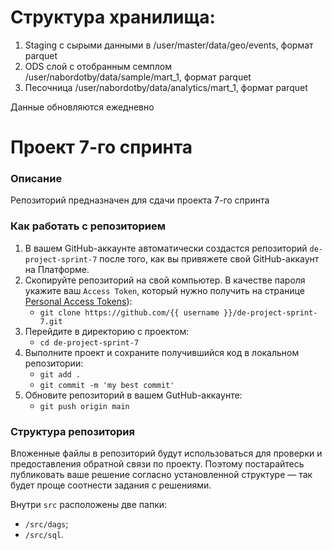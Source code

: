 # Структура хранилища:

1. Staging с сырыми данными в /user/master/data/geo/events, формат parquet
2. ODS слой с отобранным семплом /user/nabordotby/data/sample/mart_1, формат parquet
3. Песочница /user/nabordotby/data/analytics/mart_1, формат parquet

Данные обновляются ежедневно




# Проект 7-го спринта

### Описание
Репозиторий предназначен для сдачи проекта 7-го спринта

### Как работать с репозиторием
1. В вашем GitHub-аккаунте автоматически создастся репозиторий `de-project-sprint-7` после того, как вы привяжете свой GitHub-аккаунт на Платформе.
2. Скопируйте репозиторий на свой компьютер. В качестве пароля укажите ваш `Access Token`, который нужно получить на странице [Personal Access Tokens](https://github.com/settings/tokens)):
	* `git clone https://github.com/{{ username }}/de-project-sprint-7.git`
3. Перейдите в директорию с проектом: 
	* `cd de-project-sprint-7`
4. Выполните проект и сохраните получившийся код в локальном репозитории:
	* `git add .`
	* `git commit -m 'my best commit'`
5. Обновите репозиторий в вашем GutHub-аккаунте:
	* `git push origin main`

### Структура репозитория
Вложенные файлы в репозиторий будут использоваться для проверки и предоставления обратной связи по проекту. Поэтому постарайтесь публиковать ваше решение согласно установленной структуре — так будет проще соотнести задания с решениями.

Внутри `src` расположены две папки:
- `/src/dags`;
- `/src/sql`.
